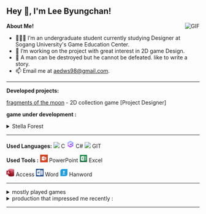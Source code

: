 <h2 title="hehehe"> Hey 👋, I'm Lee Byungchan!</h2>
 
  <img align="right" alt="GIF" src="https://media.giphy.com/media/LmNwrBhejkK9EFP504/giphy.gif" />


**About Me!**

- 👨🏽‍💻 I’m an undergraduate student currently studying Designer at Sogang University's Game Education Center.
- 🌱 I’m working on the project with great interest in 2D game Design.
- 💬 A man can be destroyed but he cannot be defeated. like to write a story.
- 📫 Email me at [aedws98@gmail.com](mailto:aedws98@gmail.com).  
  
-----
 **Developed projects:**

[fragments of the moon](https://drive.google.com/file/d/1_F57CeFbwKo_CsG3QpBL20tzLBatSu4G/view?usp=sharing) - 2D collection game
[Project Designer]

**game under development :**
<details>
  <summary>Stella Forest</summary>

- 2D Flatformer game (Project designer)
[Revealed upon completion]
- programmer : [ICB](https://github.com/ckdqja581592)
</details>    

-----

**Used Languages:**   <code><img height="20" src="https://img.icons8.com/nolan/96/c.png"></code> C
 <code><img height="20" src="icon/csharp.png"></code> C# 
 <code><img height="20" src="https://img.icons8.com/nolan/96/git.png"></code> GIT

**Used Tools :** <code><img height="20" src="icon/PowerPoint.png"></code> PowerPoint <code><img height="20" src="icon/excel.png"></code> Excel

<code><img height="20" src="icon/access.png"></code> Access <code><img height="20" src="icon/Word.png"></code> Word
<code><img height="20" src="icon/hanword.png"></code> Hanword

-----

<details>
<summary> mostly played games </summary>

  - [Genshin Impact](https://genshin.hoyoverse.com/ko/home) [Interested in game design analysis and demand]
  - [azur lane](https://azurlane.xdg.com/) [Analysis of the collection game of beautiful girls]
  - [Blue Archive](https://www.nexongames.co.kr/game/blue_archive.php) [Analysis of the collection game of beautiful girls]
  - [girls Frontline](https://www.girlsfrontline.co.kr/) [Analysis of the collection game of beautiful girls]
</details>    

<details>
<summary>production that impressed me recently :</summary>

**Blue Archive**  
- 4ver PV  
[![icon/blue.png](icon/blue.png)](https://www.youtube.com/watch?v=kbnfrvrhv0M&ab_channel=%EB%B8%94%EB%A3%A8%EC%95%84%EC%B9%B4%EC%9D%B4%EB%B8%8C)  

**Genshin Impact**
- 3.2 ver PV  
[![icon/3.2pv.png](icon/3.2pv.png)](https://www.youtube.com/watch?app=desktop&v=4L5xmU_8Y5w&ab_channel=%EC%9B%90%EC%8B%A0)    
- Nahida PV  
[![icon/nahida_pv.jpg](icon/nahida_pv.jpg)](https://www.youtube.com/watch?app=desktop&v=PjjBCKzD9LE&ab_channel=%EC%9B%90%EC%8B%A0)  
</details>    

-----
